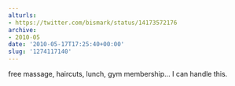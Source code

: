 ```yaml
---
alturls:
- https://twitter.com/bismark/status/14173572176
archive:
- 2010-05
date: '2010-05-17T17:25:40+00:00'
slug: '1274117140'
---
```


free massage, haircuts, lunch, gym membership... I can handle this.

